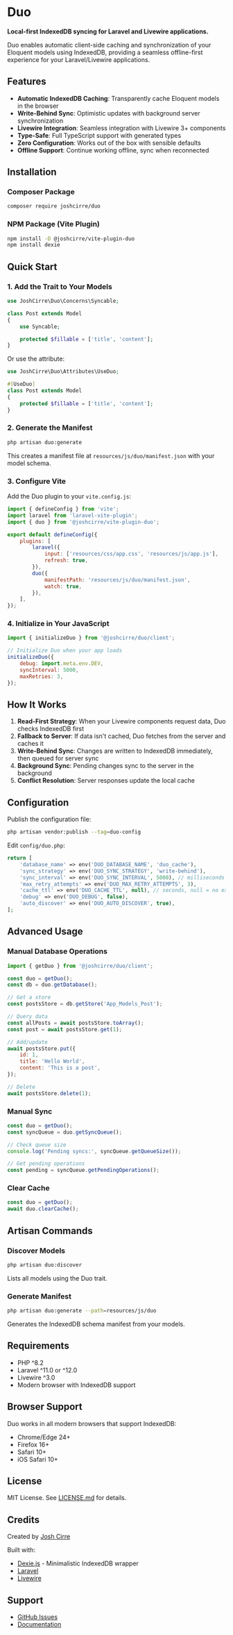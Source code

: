 # Duo

**Local-first IndexedDB syncing for Laravel and Livewire applications.**

Duo enables automatic client-side caching and synchronization of your Eloquent models using IndexedDB, providing a seamless offline-first experience for your Laravel/Livewire applications.

## Features

- **Automatic IndexedDB Caching**: Transparently cache Eloquent models in the browser
- **Write-Behind Sync**: Optimistic updates with background server synchronization
- **Livewire Integration**: Seamless integration with Livewire 3+ components
- **Type-Safe**: Full TypeScript support with generated types
- **Zero Configuration**: Works out of the box with sensible defaults
- **Offline Support**: Continue working offline, sync when reconnected

## Installation

### Composer Package

```bash
composer require joshcirre/duo
```

### NPM Package (Vite Plugin)

```bash
npm install -D @joshcirre/vite-plugin-duo
npm install dexie
```

## Quick Start

### 1. Add the Trait to Your Models

```php
use JoshCirre\Duo\Concerns\Syncable;

class Post extends Model
{
    use Syncable;

    protected $fillable = ['title', 'content'];
}
```

Or use the attribute:

```php
use JoshCirre\Duo\Attributes\UseDuo;

#[UseDuo]
class Post extends Model
{
    protected $fillable = ['title', 'content'];
}
```

### 2. Generate the Manifest

```bash
php artisan duo:generate
```

This creates a manifest file at `resources/js/duo/manifest.json` with your model schema.

### 3. Configure Vite

Add the Duo plugin to your `vite.config.js`:

```javascript
import { defineConfig } from 'vite';
import laravel from 'laravel-vite-plugin';
import { duo } from '@joshcirre/vite-plugin-duo';

export default defineConfig({
    plugins: [
        laravel({
            input: ['resources/css/app.css', 'resources/js/app.js'],
            refresh: true,
        }),
        duo({
            manifestPath: 'resources/js/duo/manifest.json',
            watch: true,
        }),
    ],
});
```

### 4. Initialize in Your JavaScript

```javascript
import { initializeDuo } from '@joshcirre/duo/client';

// Initialize Duo when your app loads
initializeDuo({
    debug: import.meta.env.DEV,
    syncInterval: 5000,
    maxRetries: 3,
});
```

## How It Works

1. **Read-First Strategy**: When your Livewire components request data, Duo checks IndexedDB first
2. **Fallback to Server**: If data isn't cached, Duo fetches from the server and caches it
3. **Write-Behind Sync**: Changes are written to IndexedDB immediately, then queued for server sync
4. **Background Sync**: Pending changes sync to the server in the background
5. **Conflict Resolution**: Server responses update the local cache

## Configuration

Publish the configuration file:

```bash
php artisan vendor:publish --tag=duo-config
```

Edit `config/duo.php`:

```php
return [
    'database_name' => env('DUO_DATABASE_NAME', 'duo_cache'),
    'sync_strategy' => env('DUO_SYNC_STRATEGY', 'write-behind'),
    'sync_interval' => env('DUO_SYNC_INTERVAL', 5000), // milliseconds
    'max_retry_attempts' => env('DUO_MAX_RETRY_ATTEMPTS', 3),
    'cache_ttl' => env('DUO_CACHE_TTL', null), // seconds, null = no expiration
    'debug' => env('DUO_DEBUG', false),
    'auto_discover' => env('DUO_AUTO_DISCOVER', true),
];
```

## Advanced Usage

### Manual Database Operations

```javascript
import { getDuo } from '@joshcirre/duo/client';

const duo = getDuo();
const db = duo.getDatabase();

// Get a store
const postsStore = db.getStore('App_Models_Post');

// Query data
const allPosts = await postsStore.toArray();
const post = await postsStore.get(1);

// Add/update
await postsStore.put({
    id: 1,
    title: 'Hello World',
    content: 'This is a post',
});

// Delete
await postsStore.delete(1);
```

### Manual Sync

```javascript
const duo = getDuo();
const syncQueue = duo.getSyncQueue();

// Check queue size
console.log('Pending syncs:', syncQueue.getQueueSize());

// Get pending operations
const pending = syncQueue.getPendingOperations();
```

### Clear Cache

```javascript
const duo = getDuo();
await duo.clearCache();
```

## Artisan Commands

### Discover Models

```bash
php artisan duo:discover
```

Lists all models using the Duo trait.

### Generate Manifest

```bash
php artisan duo:generate --path=resources/js/duo
```

Generates the IndexedDB schema manifest from your models.

## Requirements

- PHP ^8.2
- Laravel ^11.0 or ^12.0
- Livewire ^3.0
- Modern browser with IndexedDB support

## Browser Support

Duo works in all modern browsers that support IndexedDB:

- Chrome/Edge 24+
- Firefox 16+
- Safari 10+
- iOS Safari 10+

## License

MIT License. See [LICENSE.md](LICENSE.md) for details.

## Credits

Created by [Josh Cirre](https://github.com/joshcirre)

Built with:
- [Dexie.js](https://dexie.org/) - Minimalistic IndexedDB wrapper
- [Laravel](https://laravel.com/)
- [Livewire](https://livewire.laravel.com/)

## Support

- [GitHub Issues](https://github.com/joshcirre/duo/issues)
- [Documentation](https://github.com/joshcirre/duo/wiki)
